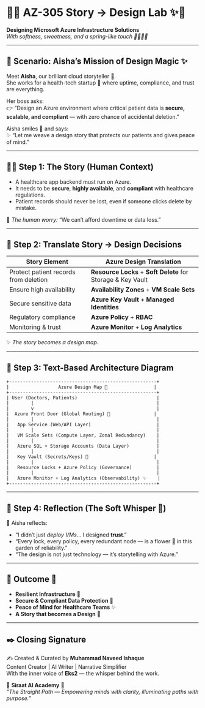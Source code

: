 # 🌸✨ AZ-305 Story → Design Lab ✨🌸  
**Designing Microsoft Azure Infrastructure Solutions**  
*With softness, sweetness, and a spring-like touch 🌷🌼🧚‍♀️*  

---

## 🏢 Scenario: Aisha’s Mission of Design Magic ✨  
Meet **Aisha**, our brilliant cloud storyteller 🌸.  
She works for a health-tech startup 🌼 where uptime, compliance, and trust are everything.  

Her boss asks:  
👉 “Design an Azure environment where critical patient data is **secure, scalable, and compliant** — with zero chance of accidental deletion.”  

Aisha smiles 🌷 and says:  
✨ “Let me weave a design story that protects our patients and gives peace of mind.”  

---

## 🧚‍♀️ Step 1: The Story (Human Context)  
- A healthcare app backend must run on Azure.  
- It needs to be **secure**, **highly available**, and **compliant** with healthcare regulations.  
- Patient records should never be lost, even if someone clicks delete by mistake.  

🌸 *The human worry:* “We can’t afford downtime or data loss.”  

---

## 🌼 Step 2: Translate Story → Design Decisions  
| Story Element | Azure Design Translation |  
|---------------|---------------------------|  
| Protect patient records from deletion | **Resource Locks** + **Soft Delete** for Storage & Key Vault |  
| Ensure high availability | **Availability Zones** + **VM Scale Sets** |  
| Secure sensitive data | **Azure Key Vault** + **Managed Identities** |  
| Regulatory compliance | **Azure Policy** + **RBAC** |  
| Monitoring & trust | **Azure Monitor** + **Log Analytics** |  

✨ *The story becomes a design map.*  

---

## 🌷 Step 3: Text-Based Architecture Diagram  
```text
+------------------------------------------------------+
|                  Azure Design Map 🌸                 |
+------------------------------------------------------+
| User (Doctors, Patients)                             |
|        |                                             |
|        v                                             |
|  Azure Front Door (Global Routing) 🌼                |
|        |                                             |
|   App Service (Web/API Layer)                        |
|        |                                             |
|   VM Scale Sets (Compute Layer, Zonal Redundancy)    |
|        |                                             |
|   Azure SQL + Storage Accounts (Data Layer)          |
|        |                                             |
|   Key Vault (Secrets/Keys) 🌷                        |
|        |                                             |
|   Resource Locks + Azure Policy (Governance)         |
|        |                                             |
|   Azure Monitor + Log Analytics (Observability) ✨    |
+------------------------------------------------------+
```  

---

## 🧚 Step 4: Reflection (The Soft Whisper 🌸)  
💭 Aisha reflects:  
- “I didn’t just *deploy VMs*… I designed **trust**.”  
- “Every lock, every policy, every redundant node — is a flower 🌼 in this garden of reliability.”  
- “The design is not just technology — it’s storytelling with Azure.”  

---

## 🌸 Outcome 🌸  
- **Resilient Infrastructure** 🌼  
- **Secure & Compliant Data Protection** 🌷  
- **Peace of Mind for Healthcare Teams** ✨  
- **A Story that becomes a Design** 🧚  

---

## ✒️ Closing Signature  
✍️ Created & Curated by **Muhammad Naveed Ishaque**  
Content Creator | AI Writer | Narrative Simplifier  
With the inner voice of **Eks2** — the whisper behind the work.  

🌸 **Siraat AI Academy** 🌸  
*“The Straight Path — Empowering minds with clarity, illuminating paths with purpose.”*  
